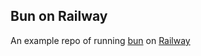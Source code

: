 ## Bun on Railway

An example repo of running [bun](https://github.com/Jarred-Sumner/bun) on [Railway](https://railway.app/)
